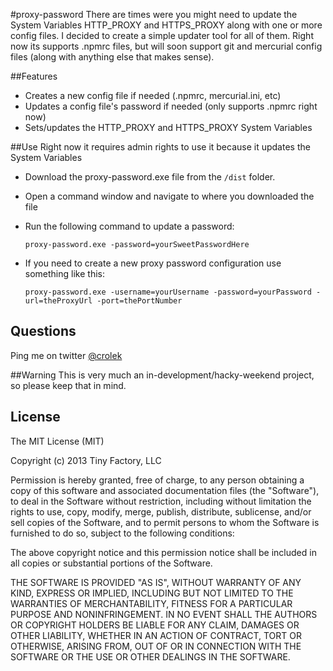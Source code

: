 #proxy-password
There are times were you might need to update the System Variables HTTP_PROXY and HTTPS_PROXY along with one or more config files. I decided to create a simple updater tool for all of them. Right now its supports .npmrc files, but will soon support git and mercurial config files (along with anything else that makes sense).

##Features
- Creates a new config file if needed (.npmrc, mercurial.ini, etc)
- Updates a config file's password if needed (only supports .npmrc right now)
- Sets/updates the HTTP_PROXY and HTTPS_PROXY System Variables

##Use
Right now it requires admin rights to use it because it updates the System Variables

- Download the proxy-password.exe file from the `/dist` folder.
- Open a command window and navigate to where you downloaded the file
- Run the following command to update a password:

	`proxy-password.exe -password=yourSweetPasswordHere`

- If you need to create a new proxy password configuration use something like this:
	
	`proxy-password.exe -username=yourUsername -password=yourPassword -url=theProxyUrl -port=thePortNumber`


## Questions
Ping me on twitter [@crolek](http://twitter.com/crolek)

##Warning
This is very much an in-development/hacky-weekend project, so please keep that in mind.

## License

The MIT License (MIT)

Copyright (c) 2013 Tiny Factory, LLC

Permission is hereby granted, free of charge, to any person obtaining a copy of this software and associated documentation files (the "Software"), to deal in the Software without restriction, including without limitation the rights to use, copy, modify, merge, publish, distribute, sublicense, and/or sell copies of the Software, and to permit persons to whom the Software is furnished to do so, subject to the following conditions:

The above copyright notice and this permission notice shall be included in all copies or substantial portions of the Software.

THE SOFTWARE IS PROVIDED "AS IS", WITHOUT WARRANTY OF ANY KIND, EXPRESS OR IMPLIED, INCLUDING BUT NOT LIMITED TO THE WARRANTIES OF MERCHANTABILITY, FITNESS FOR A PARTICULAR PURPOSE AND NONINFRINGEMENT. IN NO EVENT SHALL THE AUTHORS OR COPYRIGHT HOLDERS BE LIABLE FOR ANY CLAIM, DAMAGES OR OTHER LIABILITY, WHETHER IN AN ACTION OF CONTRACT, TORT OR OTHERWISE, ARISING FROM, OUT OF OR IN CONNECTION WITH THE SOFTWARE OR THE USE OR OTHER DEALINGS IN THE SOFTWARE.